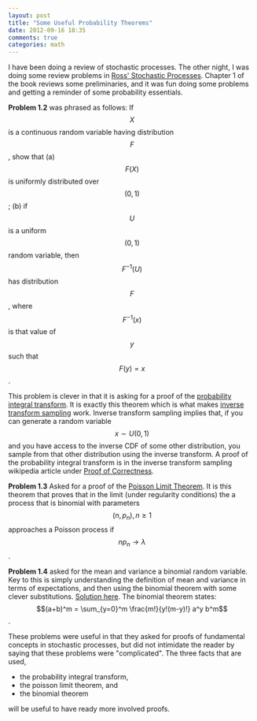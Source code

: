 ```yaml
---
layout: post
title: "Some Useful Probability Theorems"
date: 2012-09-16 18:35
comments: true
categories: math
---
```


I have been doing a review of stochastic processes. The other night, I was doing some review problems in [Ross' Stochastic Processes](http://www.amazon.com/Stochastic-Processes-Sheldon-M-Ross/dp/0471120626/ref=sr_1_1?ie=UTF8&qid=1347845730&sr=8-1&keywords=ross+stochastic+processes). Chapter 1 of the book reviews some preliminaries, and it was fun doing some problems and getting a reminder of some probability essentials.

**Problem 1.2** was phrased as follows: If $$X$$ is a continuous random variable having distribution $$F$$, show that (a) $$F(X)$$ is uniformly distributed over $$(0,1)$$; (b) if $$U$$ is a uniform $$(0,1)$$ random variable, then $$F^{-1}(U)$$ has distribution $$F$$, where $$F^{-1}(x)$$ is that value of $$y$$ such that $$F(y) = x$$.

This problem is clever in that it is asking for a proof of the [probability integral transform](http://en.wikipedia.org/wiki/Probability_integral_transform). It is exactly this theorem which is what makes [inverse transform sampling](http://en.wikipedia.org/wiki/Inverse_transform_sampling) work. Inverse transform sampling implies that, if you can generate a random variable $$x \sim U(0,1)$$ and you have access to the inverse CDF of some other distribution, you sample from that other distribution using the inverse transform. A proof of the probability integral transform is in the inverse transform sampling wikipedia article under [Proof of Correctness](http://en.wikipedia.org/wiki/Inverse_transform_sampling#Proof_of_correctness).


**Problem 1.3** Asked for a proof of the [Poisson Limit Theorem](http://en.wikipedia.org/wiki/Poisson_limit_theorem). It is this theorem that proves that in the limit (under regularity conditions) the a process that is binomial with parameters $$(n, p_n), n \geq 1$$ approaches a Poisson process if $$n  p_n \rightarrow \lambda$$.

**Problem 1.4** asked for the mean and variance a binomial random variable. Key to this is simply understanding the definition of mean and variance in terms of expectations, and then using the binomial theorem with some clever substitutions. [Solution here](http://www.math.ubc.ca/~feldman/m302/binomial.pdf). The binomial theorem states:
$$(a+b)^m = \sum_{y=0}^m \frac{m!}{y!(m-y)!} a^y b^m$$.


These problems were useful in that they asked for proofs of fundamental concepts in stochastic processes, but did not intimidate the reader by saying that these problems were "complicated". The three facts that are used,

+ the probability integral transform, 
+ the poisson limit theorem, and
+ the binomial theorem

will be useful to have ready more involved proofs.
